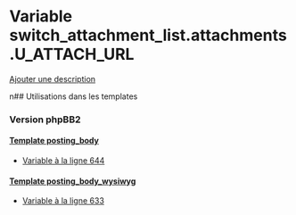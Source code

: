 # Variable switch_attachment_list.attachments.U_ATTACH_URL
[Ajouter une description](https://fa-tvars.appspot.com/switch_attachment_list.attachments.U_ATTACH_URL)

n## Utilisations dans les templates

### Version phpBB2

#### [Template posting_body](subsilver/posting_body.md)
* [Variable à la ligne 644](../subsilver/posting_body.tpl#L644)

#### [Template posting_body_wysiwyg](subsilver/posting_body_wysiwyg.md)
* [Variable à la ligne 633](../subsilver/posting_body_wysiwyg.tpl#L633)